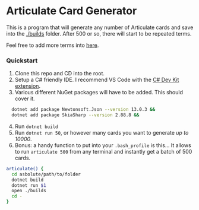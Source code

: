 # Articulate Card Generator
This is a program that will generate any number of Articulate cards and save into the [./builds](./builds/) folder. After 500 or so, there will start to be repeated terms.

Feel free to add more terms into [here](./src/data/articulate-data.json).

### Quickstart

1. Clone this repo and CD into the root. 
2. Setup a C# friendly IDE. I recommend VS Code with the [C# Dev Kit extension](https://marketplace.visualstudio.com/items?itemName=ms-dotnettools.csdevkit).
3. Various different NuGet packages will have to be added. This should cover it.
```bash
  dotnet add package Newtonsoft.Json --version 13.0.3 &&
  dotnet add package SkiaSharp --version 2.88.8 && 
```
4. Run `dotnet build`
5. Run `dotnet run 50`, or however many cards you want to generate *up to 10000*.
6. Bonus: a handy function to put into your `.bash_profile` is this... It allows to run `articulate 500` from any terminal and instantly get a batch of 500 cards.
```bash
articulate() {
  cd asbolute/path/to/folder
  dotnet build
  dotnet run $1
  open ./builds
  cd -
}
```
